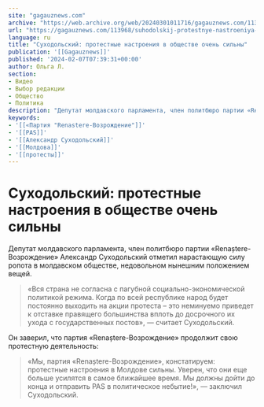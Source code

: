 ```yaml
---
site: "gagauznews.com"
archive: "https://web.archive.org/web/20240301011716/gagauznews.com/113968/suhodolskij-protestnye-nastroeniya-v-obshhestve-ochen-silny.html"
url: "https://gagauznews.com/113968/suhodolskij-protestnye-nastroeniya-v-obshhestve-ochen-silny.html"
language: ru
title: "Суходольский: протестные настроения в обществе очень сильны"
publication: '[[Gagauznews]]'
published: '2024-02-07T07:39:31+00:00'
author: Ольга Л.
section:
- Видео
- Выбор редакции
- Общество
- Политика
description: "Депутат молдавского парламента, член политбюро партии «Renaștere-Возрождение» Александр Суходольский отметил нарастающую силу ропота в молдавском обществе, недовольном нынешним положением вещей. «Вся страна не согласна с пагубной социально-экономической политикой режима. Когда по всей республике народ будет постоянно выходить на акции протеста – это неминуемо приведет к отставке правящего большинства вплоть до досрочного их ухода с государственных постов», — считает Суходольский. Он заверил, что партия «Renaștere-Возрождение» продолжит свою протестную деятельность: «Мы, партия «Renaștere-Возрождение», констатируем: протестные настроения в Молдове сильны. Уверен, что они еще больше усилятся в самое ближайшее время. Мы должны дойти до конца и отправить PAS в политическое небытие!», — заключил […]"
keywords:
- '[[«Партия "Renastere-Возрождение"]]'
- '[[PAS]]'
- '[[Александр Суходольский]]'
- '[[Молдова]]'
- '[[протесты]]'
---
```


# Суходольский: протестные настроения в обществе очень сильны

Депутат молдавского парламента, член политбюро партии «Renaștere-Возрождение» Александр Суходольский отметил нарастающую силу ропота в молдавском обществе, недовольном нынешним положением вещей.

> «Вся страна не согласна с пагубной социально-экономической политикой режима. Когда по всей республике народ будет постоянно выходить на акции протеста – это неминуемо приведет к отставке правящего большинства вплоть до досрочного их ухода с государственных постов», — считает Суходольский.

Он заверил, что партия «Renaștere-Возрождение» продолжит свою протестную деятельность:

> «Мы, партия «Renaștere-Возрождение», констатируем: протестные настроения в Молдове сильны. Уверен, что они еще больше усилятся в самое ближайшее время. Мы должны дойти до конца и отправить PAS в политическое небытие!», — заключил Суходольский.